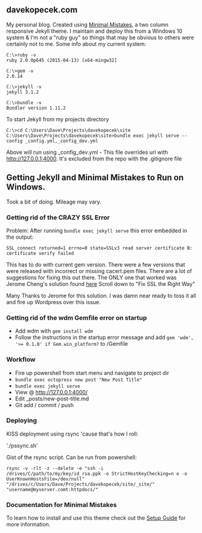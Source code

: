 ## davekopecek.com

My personal blog. Created using [Minimal Mistakes](http://mmistakes.github.io/minimal-mistakes), a two column responsive Jekyll theme. I maintain and deploy this from a Windows 10 system & I'm not a "ruby guy" so things that may be obvious to others were certainly not to me. Some info about my current system:

    C:\>ruby -v
    ruby 2.0.0p645 (2015-04-13) [x64-mingw32]

    C:\>gem -v
    2.0.14

    C:\>jekyll -v
    jekyll 3.1.2

    C:\>bundle -v
    Bundler version 1.11.2

To start Jekyll from my projects directory

    C:\>cd C:\Users\Dave\Projects\davekopecek\site
    C:\Users\Dave\Projects\davekopecek\site>bundle exec jekyll serve --config _config.yml,_config_dev.yml

Above will run using _config_dev.yml - This file overrides url with http://127.0.0.1:4000.
It's excluded from the repo with the .gitignore file


## Getting Jekyll and Minimal Mistakes to Run on Windows.

Took a bit of doing. Mileage may vary.

### Getting rid of the CRAZY SSL Error

Problem: After running `bundle exec jekyll serve` this error embedded in the output:

    SSL_connect returned=1 errno=0 state=SSLv3 read server certificate B: certificate verify failed

This has to do with current gem version. There were a few versions that were released with incorrect or missing cacert.pem files. There are a lot of suggestions for fixing this out there. The ONLY one that worked was Jerome Cheng's solution found [here](http://ayulin.net/blog/2015/jekyll-3-beta-on-windows/) Scroll down to "Fix SSL the Right Way"

Many Thanks to Jerome for this solution. I was damn near ready to toss it all and fire up Wordpress over this issue.

### Getting rid of the wdm Gemfile error on startup

* Add wdm with `gem install wdm`
* Follow the instructions in the startup error message and add `gem 'wdm', '>= 0.1.0' if Gem.win_platform?` to /Gemfile

### Workflow
* Fire up powershell from start menu and navigate to project dir
* `bundle exec octopress new post "New Post Title"`
* `bundle exec jekyll serve`
* View @  http://127.0.0.1:4000/
* Edit _posts/new-post-title.md
* Git add / commit / push

### Deploying

KISS deployment using rsync 'cause that's how I roll:

'./pssync.sh'

Gist of the rsync script. Can be run from powershell:

    rsync -v -rlt -z --delete -e "ssh -i /drives/C/path/to/my/key/id_rsa.ppk -o StrictHostKeyChecking=n o -o UserKnownHostsFile=/dev/null" "/drives/c/Users/Dave/Projects/davekopecek/site/_site/" "username@myserver.comt:httpdocs/"



### Documentation for Minimal Mistakes

To learn how to install and use this theme check out the [Setup Guide](http://mmistakes.github.io/minimal-mistakes/theme-setup/) for more information.

